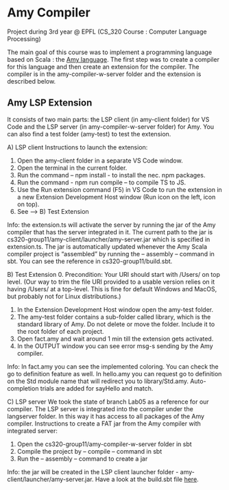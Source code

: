 # Amy Compiler

Project during 3rd year @ EPFL (CS_320 Course : Computer Language Processing)

The main goal of this course was to implement a programming language based on Scala : the [Amy language](http://lara.epfl.ch/~gschmid/clp20/amy-spec.pdf).
The first step was to create a compiler for this language and then create an extension for the compiler. The compiler is in the amy-compiler-w-server folder and the extension is described below. 


## Amy LSP Extension

It consists of two main parts: the LSP client (in amy-client folder) for VS Code and the LSP server (in amy-compiler-w-server folder) for Amy. You can also find a test folder (amy-test) to test the extension.

A) LSP client
Instructions to launch the extension:

1. Open the amy-client folder in a separate VS Code window.
2. Open the terminal in the current folder.
2. Run the command – npm install - to install the nec. npm packages.
4. Run the command - npm run compile – to compile TS to JS.
5. Use the Run extension command (F5) in VS Code to run the extension in a new Extension Development Host window (Run icon on the left, icon on top).
6. See --> B) Test Extension

Info: the extension.ts will activate the server by running the jar of the Amy compiler that has the server integrated in it. The current path to the jar is cs320-group11/amy-client/launcher/amy-server.jar which is specified in extension.ts.
The jar is automatically updated whenever the Amy Scala compiler project is “assembled” by running the – assembly – command in sbt. You can see the reference in cs320-group11/build.sbt.

B) Test Extension
0. Precondition: Your URI should start with /Users/ on top level. (Our way to trim the file URI provided to a usable version relies on it having /Users/ at a top-level. This is fine for default Windows and MacOS, but probably not for Linux distributions.)
1. In the Extension Development Host window open the amy-test folder.
2. The amy-test folder contains a sub-folder called library, which is the standard library of Amy. Do not delete or move the folder. Include it to the root folder of each project.
3. Open fact.amy and wait around 1 min till the extension gets activated.
4. In the OUTPUT window you can see error msg-s sending by the Amy compiler.

Info: In fact.amy you can see the implemented coloring. You can check the go to definition feature as well.
In hello.amy you can request go to definition on the Std module name that will redirect you to library/Std.amy.
Auto-completion trials are added for sayHello and match.
 
C) LSP server
We took the state of branch Lab05 as a reference for our compiler.
The LSP server is integrated into the compiler under the langserver folder. In this way it has access to all packages of the Amy compiler.
Instructions to create a FAT jar from the Amy compiler with integrated server:

1. Open the cs320-group11/amy-compiler-w-server folder in sbt
2. Compile the project by – compile – command in sbt
3. Run the – assembly – command to create a jar

Info: the jar will be created in the LSP client launcher folder - amy-client/launcher/amy-server.jar. Have a look at the build.sbt file [here](https://lara.epfl.ch/w/cc20/labs_06).


